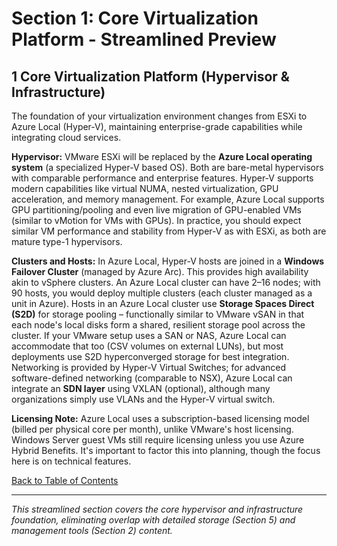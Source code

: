 # Section 1: Core Virtualization Platform - Streamlined Preview

## 1 Core Virtualization Platform (Hypervisor & Infrastructure)

The foundation of your virtualization environment changes from ESXi to Azure Local (Hyper-V), maintaining enterprise-grade capabilities while integrating cloud services.

**Hypervisor:** VMware ESXi will be replaced by the **Azure Local operating system** (a specialized Hyper-V based OS). Both are bare-metal hypervisors with comparable performance and enterprise features. Hyper-V supports modern capabilities like virtual NUMA, nested virtualization, GPU acceleration, and memory management. For example, Azure Local supports GPU partitioning/pooling and even live migration of GPU-enabled VMs (similar to vMotion for VMs with GPUs). In practice, you should expect similar VM performance and stability from Hyper-V as with ESXi, as both are mature type-1 hypervisors.

**Clusters and Hosts:** In Azure Local, Hyper-V hosts are joined in a **Windows Failover Cluster** (managed by Azure Arc). This provides high availability akin to vSphere clusters. An Azure Local cluster can have 2–16 nodes; with 90 hosts, you would deploy multiple clusters (each cluster managed as a unit in Azure). Hosts in an Azure Local cluster use **Storage Spaces Direct (S2D)** for storage pooling – functionally similar to VMware vSAN in that each node's local disks form a shared, resilient storage pool across the cluster. If your VMware setup uses a SAN or NAS, Azure Local can accommodate that too (CSV volumes on external LUNs), but most deployments use S2D hyperconverged storage for best integration. Networking is provided by Hyper-V Virtual Switches; for advanced software-defined networking (comparable to NSX), Azure Local can integrate an **SDN layer** using VXLAN (optional), although many organizations simply use VLANs and the Hyper-V virtual switch.

**Licensing Note:** Azure Local uses a subscription-based licensing model (billed per physical core per month), unlike VMware's host licensing. Windows Server guest VMs still require licensing unless you use Azure Hybrid Benefits. It's important to factor this into planning, though the focus here is on technical features.

[Back to Table of Contents](#table-of-contents)

---

*This streamlined section covers the core hypervisor and infrastructure foundation, eliminating overlap with detailed storage (Section 5) and management tools (Section 2) content.*

